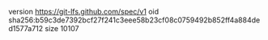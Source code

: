 version https://git-lfs.github.com/spec/v1
oid sha256:b59c3de7392bcf27f241c3eee58b23cf08c0759492b852ff4a884ded1577a712
size 10107
